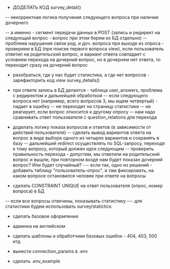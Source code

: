 - ДОДЕЛАТЬ КОД survey_detail()

-- некорректная логика получения следующего вопроса при наличии дочернего

-- а именно - сегмент передачи данных в POST (запись и редирект на следующий вопрос - вопрос при этом берем из БД отдельно)
-- проблема нарушения связи род. и доч. вопроса при выходе из опроса - проверяем в БД (при поиске первого вопроса view), если пользователь ответил на родительский вопрос, и вариант ответа совпадает с условием перехода на дочерний вопрос, но в дочернем нет ответа, то переходит сразу на дочерний вопрос


- разобраться, где у нас будет статистика, а где нет вопросов - зарефакторить код view survey_details()

- при ответе запись в БД делается - таблица user_answers, проблема с редиректом и дальнейшей обработкой
-- если следующего вопроса нет (например, всего вопросов 3, мы ищем четвертый) - падает в ошибку
-- не переходит на страницу статистики
-- не реагирует, если вопрос относится к другому опросу
-- нам надо сравнивать ответ пользователя с question_relations для перехода

- доделать логику показа вопросов и ответов (в зависимости от действий пользователя)
-- сделать вывод вариантов ответа на вопрос в виде выбора одного из четырех вариантов и сохранять в базу
-- дальнейший redirect осуществлять по SQL-запросу, переходя к тому вопросу, который должен идти следующим
-- проверить правильность перехода - допустим, мы ответили на родительский вопрос и вышли, при повторном входе нам будет показан дочерний вопрос? Или будет случайный?
--- если так, одно из решений - добавить таблицу "пользователь-опрос", и там фиксировать, на каком вопросе остановился человек при ответе на вопросы


- сделать CONSTRAINT UNIQUE на ответ пользователя (опрос, номер вопроса) в БД

-- если все вопросы отвечены, показывать статистику
--- для статистики будем использовать survey<int>/statictics



- сделать базовое оформление

- админка на английском

- сделать шаблоны и обработчики базовых ошибок - 404, 403, 500 итд

- вынести connection_params в .env
- сделать .env_example
